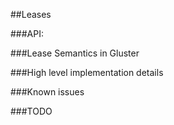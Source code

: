 ##Leases

###API:

###Lease Semantics in Gluster

###High level implementation details

###Known issues

###TODO

